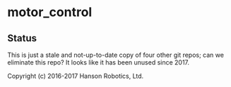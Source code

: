 # motor_control

## Status
This is just a stale and not-up-to-date copy of four other git repos;
can we eliminate this repo? It looks like it has been unused since 2017.

Copyright (c) 2016-2017 Hanson Robotics, Ltd.
